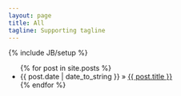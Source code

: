 ```yaml
---
layout: page
title: All
tagline: Supporting tagline
---
```

{% include JB/setup %}

<ul class="posts">
  {% for post in site.posts %}
    <li><span>{{ post.date | date_to_string }}</span> &raquo; <a href="{{ BASE_PATH }}/enterprise{{ post.url }}">{{ post.title }}</a></li>
  {% endfor %}
</ul>